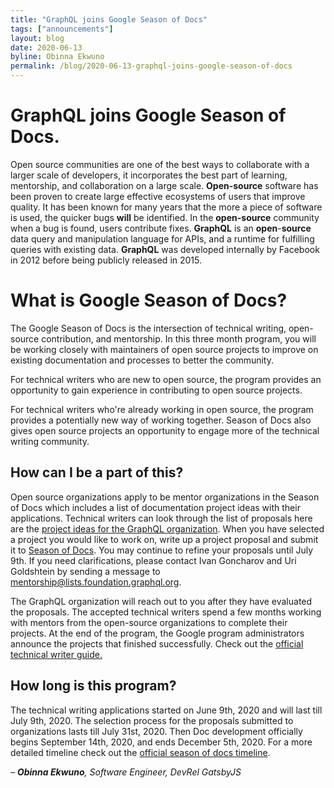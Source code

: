```yaml
---
title: "GraphQL joins Google Season of Docs"
tags: ["announcements"]
layout: blog
date: 2020-06-13
byline: Obinna Ekwuno
permalink: /blog/2020-06-13-graphql-joins-google-season-of-docs
---
```


# **GraphQL joins Google Season of Docs.**

Open source communities are one of the best ways to collaborate with a larger scale of developers, it incorporates the best part of learning, mentorship, and collaboration on a large scale.
**Open-source** software has been proven to create large effective ecosystems of users that improve quality. It has been known for many years that the more a piece of software is used, the quicker bugs **will** be identified. In the **open-source** community when a bug is found, users contribute fixes.
**GraphQL** is an **open**-**source** data query and manipulation language for APIs, and a runtime for fulfilling queries with existing data. **GraphQL** was developed internally by Facebook in 2012 before being publicly released in 2015.

# **What is Google Season of Docs?**

The Google Season of Docs is the intersection of technical writing, open-source contribution, and mentorship. In this three month program, you will be working closely with maintainers of open source projects to improve on existing documentation and processes to better the community.

For technical writers who are new to open source, the program provides an opportunity to gain experience in contributing to open source projects.

For technical writers who're already working in open source, the program provides a potentially new way of working together. Season of Docs also gives open source projects an opportunity to engage more of the technical writing community.

## **How can I be a part of this?**

Open source organizations apply to be mentor organizations in the Season of Docs which includes a list of documentation project ideas with their applications. Technical writers can look through the list of proposals here are the [project ideas for the GraphQL organization](https://github.com/graphql/foundation/tree/master/mentorship/2020/gsod).
When you have selected a project you would like to work on, write up a project proposal and submit it to [Season of Docs](https://developers.google.com/season-of-docs). You may continue to refine your proposals until July 9th. If you need clarifications, please contact Ivan Goncharov and Uri Goldshtein by sending a message to [mentorship@lists.foundation.graphql.org](mailto:mentorship@lists.foundation.graphql.org).

The GraphQL organization will reach out to you after they have evaluated the proposals. The accepted technical writers spend a few months working with mentors from the open-source organizations to complete their projects. At the end of the program, the Google program administrators announce the projects that finished successfully.
Check out the [official technical writer guide.](https://developers.google.com/season-of-docs/docs/tech-writer-guide)

## **How long is this program?**

The technical writing applications started on June 9th, 2020 and will last till July 9th, 2020. The selection process for the proposals submitted to organizations lasts till July 31st, 2020. Then Doc development officially begins September 14th, 2020, and ends December 5th, 2020. For a more detailed timeline check out the [official season of docs timeline](https://developers.google.com/season-of-docs/docs/timeline).

_– **Obinna Ekwuno**, Software Engineer, DevRel GatsbyJS_
